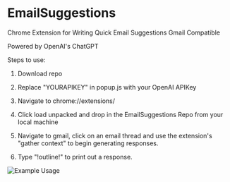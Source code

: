 # EmailSuggestions

Chrome Extension for Writing Quick Email Suggestions
Gmail Compatible

Powered by OpenAI's ChatGPT

Steps to use:

1. Download repo

2. Replace "YOURAPIKEY" in popup.js with your OpenAI APIKey

3. Navigate to chrome://extensions/

4. Click load unpacked and drop in the EmailSuggestions Repo from your local machine

5. Navigate to gmail, click on an email thread and use the extension's "gather context" to begin generating responses.

6. Type "!outline!" to print out a response.

![Example Usage](https://github.com/user-attachments/assets/488c82b5-7652-43db-a235-27bfa3ac6eee)
